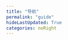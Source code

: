 ```yaml
---
title: "导航"
permalink: "guide"
hideLastUpdated: True
categories: noRight
---
```


<template>
  <div class="my-guide-container">
    <el-tabs v-model="activeName" type="card">
      <!-- 不同的面板 -->
      <el-tab-pane v-for="(tab, ind1) in tabs" :key="ind1" :label="tab.label" :name="tab.name">
        <div v-for="(myClass, ind2) in tab.classes" :key="ind2">
          <!-- 标题 -->
          <div class="my-class-title" @click="addLink(ind1, ind2)">
            {{ myClass.title }}
          </div>
          <!-- 链接小卡片 -->
          <div class="my-classes-box">
            <a :href="link.link" v-for="(link, ind3) in myClass.links" :key="ind3" target="_blank">
              <div class="my-link-box">
                <div class="my-link-box__name">{{ link.name }}</div>
                <div class="my-link-box__description">{{ link.description }}</div>
              </div>
            </a>
          </div>
        </div>
      </el-tab-pane>
    </el-tabs>
  </div>
</template>

<script>
export default {
  data() {
    return {
      loading: false,
      activeName: 'one',
      tabs: [{
          "label": "计算机",
          "name": "one",
          "classes": [{
            "title": "建本站",
            "links": [{
              "name": "Vuepress",
              "description": "静态网站生成器",
              "link": "https://www.google.com"
            }, {
              "name": "GitHub",
              "description": "全球最大XX网站",
              "link": "https://www.github.com"
            }, {
              "name": "Valine",
              "description": "无后端评论系统",
              "link": "https://valine.js.org/"
            }, {
              "name": "serverleess",
              "description": "serverleess 云服务",
              "link": "https://leancloud.cn/dashboard/applist.html#/apps"
            }]
          }, {
            "title": "资讯网站",
            "links": [{
              "name": "Google",
              "description": "最常用的网站",
              "link": "https://www.google.com"
            }, {
              "name": "InfoQ",
              "description": "技术论坛",
              "link": "https://www.infoq.cn/"
            },  {
              "name": "Creative",
              "description": "灵感与创意",
              "link": "https://creativemass.cn/#/"
            }, {
              "link": "https://juejin.im/",
              "name": "掘金",
              "description": "开发者社区"
            }, {
              "link": "https://search.chongbuluo.com/",
              "name": "快搜",
              "description": "搜索快人一步"
            }]
          }, {
            "title": "在线工具",
            "links": [{
              "name": "ProcessOn",
              "description": "在线作图",
              "link": "https://www.processon.com/"
            }, {
              "name": "GitMind",
              "description": "在线脑图",
              "link": "https://app.gitmind.cn/"
            }, {
              "name": "CN-Office",
              "description": "在线格式转换",
              "link": "https://cn.office-converter.com"
            }, {
              "name": "语雀",
              "description": "文档协作平台",
              "link": "https://www.yuque.com/"
            }, {
              "name": "Carbon",
              "description": "代码截图工具",
              "link": "https://carbon.now.sh/"
            }, {
              "name": "NICRTOOL+",
              "description": "常用工具合集",
              "link": "http://www.nicetool.net/"
            }, {
              "link": "https://repl.it/",
              "name": "Repl.it",
              "description": "在线IDE"
            }, {
              "link": "https://www.notion.so/",
              "name": "Notion",
              "description": "理想的笔记软件"
            }, {
              "link": "https://www.overleaf.com/",
              "name": "Overleaf",
              "description": "Online LaTeX Editor"
            }, {
              "link": "https://www.urlgot.top/",
              "name": "Urlgot",
              "description": "在线视频下载"
            }, {
              "link": "https://tool.lu/",
              "name": "在线工具",
              "description": "就是叫在线工具"
            }]
          }, {
            "title": "电子读物",
            "links": [{
              "name": "自我修养",
              "description": "基础读物",
              "link": "https://legacy.gitbook.com/book/leohxj/a-programmer-prepares/details"
            }, {
              "name": "Markdown",
              "description": "Markdown 教程",
              "link": "https://shd101wyy.github.io/markdown-preview-enhanced/#/zh-cn/"
            }, {
              "name": "Docker",
              "description": "从入门到实践",
              "link": "https://legacy.gitbook.com/book/yeasy/docker_practice/details"
            }, {
              "link": "https://github.com/alivebao/clean-code-js",
              "name": "JS 风格指南",
              "description": "基于代码整洁之道"
            }, {
              "link": "http://turnoff.us/",
              "name": "{ turnoff }",
              "description": "有趣的漫画"
            }]
          }]
        }, {
          "label": "前端",
          "name": "three",
          "classes": [{
            "title": "速查平台",
            "links": [{
              "name": "W3CSchool",
              "description": "词典网站",
              "link": "https://www.w3cschool.cn/dict/"
            }, {
              "name": "印记中文",
              "description": "前端文档资源",
              "link": "https://docschina.org/"
            }, {
              "link": "https://www.kaolamedia.com/",
              "name": "新媒体导航",
              "description": "新媒体工具"
            }]
          }, {
            "title": "资源平台",
            "links": [{
              "name": "IconFont",
              "description": "阿里图标库",
              "link": "https://iconfont.cn/"
            }, {
              "name": "EasyIcon",
              "description": "比较全的图标库",
              "link": "https://www.easyicon.net"
            }, {
              "name": "ColorHunt",
              "description": "配色参考网站",
              "link": "https://colorhunt.co"
            }, {
              "name": "Khroma",
              "description": "利用AI训练颜色*",
              "link": "http://khroma.co/"
            }, {
              "name": "Grabient",
              "description": "渐变色调色",
              "link": "https://www.grabient.com/"
            }, {
              "name": "Grabient",
              "description": "渐变色调色",
              "link": "https://www.grabient.com/"
            }, {
              "name": "unDraw",
              "description": "插画搜索、多",
              "link": "https://undraw.co/"
            }, {
              "name": "IRA",
              "description": "插画推荐",
              "link": "https://iradesign.io/"
            }, {
              "name": "Whoosh",
              "description": "有趣的插画",
              "link": "https://www.ls.graphics/whoosh"
            }, {
              "name": "Cssfx",
              "description": "即拿即用的CSS",
              "link": "https://cssfx.dev/"
            }, {
              "link": "https://dribbble.com/",
              "name": "Dribbble",
              "description": "短平快作品"
            }, {
              "link": "https://daneden.github.io/animate.css/",
              "name": "Animate.css",
              "description": "前端动效库"
            }, {
              "link": "https://www.minimamente.com/project/magic/",
              "name": "Magic CSS3",
              "description": "CSS3 特殊动效"
            }]
          }, {
            "title": "前端工具",
            "links": [{
              "name": "Tools",
              "description": "前端工具推荐",
              "link": "https://illustration.tools/"
            }, {
              "link": "https://animista.net/",
              "name": "Animista*",
              "description": "生成CSS动画"
            }, {
              "link": "https://mdnice.com/",
              "name": "MarkdownNice",
              "description": "微信排版优化"
            }, {
              "link": "https://www.canva.cn/",
              "name": "Canva",
              "description": "封面制作"
            }]
          }]
        }, {
          "label": "深度学习",
          "name": "four",
          "classes": [{
            "title": "课程文档",
            "links": [{
              "name": "吴恩达",
              "description": "全面、基础",
              "link": "https://study.163.com/course/courseMain.htm?courseId=1004570029"
            }, {
              "link": "https://www.bilibili.com/video/av71325898",
              "name": "MIT",
              "description": "迈向人工智能"
            }, {
              "link": "https://tf.wiki/zh_hans/",
              "name": "TensorFlow",
              "description": "简单粗暴TF2"
            }, {
              "link": "https://zh.d2l.ai/chapter_how-to-use/how-to-use.html",
              "name": "深度学习",
              "description": "动手学深度学习"
            }]
          }, {
            "title": "课程资料",
            "links": [{
              "name": "课程笔记",
              "description": "吴恩达课程的笔记",
              "link": "https://github.com/fengdu78/Coursera-ML-AndrewNg-Notes"
            }, {
              "link": "https://www.cnblogs.com/kplayer/p/9439708.html",
              "name": "MIT人工智能",
              "description": "课程笔记"
            }, {
              "link": "https://www.cnblogs.com/findumars/p/5009003.html",
              "name": "牛人博客",
              "description": "优秀博客以及代码汇总"
            }]
          }, {
            "title": "在线工具",
            "links": [{
              "link": "https://colab.research.google.com/",
              "name": "Colab",
              "description": "在线 TensorFlow"
            }, {
              "link": "https://sci-hub.se/",
              "name": "Sci-Hub",
              "description": "论文下载网站"
            }]
          }, {
            "title": "在线文档",
            "links": [{
              "link": "https://requests.readthedocs.io/zh_CN/latest/",
              "name": "Requests库",
              "description": "Python HTTP 库爬虫"
            }, {
              "link": "https://beautifulsoup.readthedocs.io/zh_CN/v4.4.0/",
              "name": "BeautifulSoup",
              "description": "Python 爬虫解析库"
            }, {
              "link": "https://docs.python.org/zh-cn/3/",
              "name": "Python",
              "description": "官方中文文档"
            }, {
              "link": "https://scipy.org/",
              "name": "Scipy",
              "description": "科学计算库"
            }, {
              "link": "https://www.numpy.org.cn/",
              "name": "Numpy",
              "description": "Numpy 中文网"
            }, {
              "link": "https://www.matplotlib.org.cn/",
              "name": "Matplotlib",
              "description": "Matplotlib 中文网"
            }, {
              "link": "https://www.pypandas.cn/",
              "name": "Pandas",
              "description": "Pandas 中文网"
            }]
          }]
        }, {
          "label": "图像处理",
          "name": "five",
          "classes": [{
            "title": "常用期刊",
            "links": [{
              "name": "CCF",
              "description": "图形学与多媒体",
              "link": "https://www.ccf.org.cn/xspj/jsjtxxydmt/"
            }, {
              "link": "https://ieeexplore.ieee.org/xpl/topAccessedArticles.jsp?punumber=34",
              "name": "IEEE",
              "description": "图像相关的论文"
            }, {
              "link": "http://www.guide2research.com/journals/computer-vision",
              "name": "Guide2Research",
              "description": "计算机视觉导航"
            }]
          }]
      }],
      count: 0
    };
  },

  methods: {
    addLink(ind1, ind2) {
      if (this.count++ < 10) {
        return
      }
      this.count = 0
      var tmplink = {
        ind1: ind1,
        ind2: ind2,
        link: {},
        token: ''
      };
      this.$prompt('输入链接地址', '提示', {
        confirmButtonText: '确定',
        cancelButtonText: '取消',
      }).then(({ value }) => {
        tmplink.link.link = value;
        this.$prompt('请输入站点名称', '名称', {
          confirmButtonText: '确定',
          cancelButtonText: '取消',
        }).then(({ value }) => {
          tmplink.link.name = value;
          this.$prompt('请输入站点描述', '描述', {
            confirmButtonText: '确定',
            cancelButtonText: '取消',
          }).then(({ value }) => {
            tmplink.link.description = value;
            this.$prompt('先告诉我 Token 是啥😇', '提示', {
              confirmButtonText: 'Yaeh',
              cancelButtonText: 'Nope',
              inputPattern: /^[A-Za-z0-9]{5,13}$/,
              inputErrorMessage: 'Token 格式不正确😕'
            }).then(({ value }) => {
              tmplink.token = value;
              this.upload(tmplink);
              console.log(tmplink);
            }).catch(() => {
              this.$message({
                type: 'info',
                message: '🥱不告诉算了。。。'
              });       
            });
          })
        })
      });
    },
  },
  mounted() {
  }
};
</script>

<style lang="stylus" scoped>
.my-classes-box {
  display: flex;
  flex-wrap: wrap;
}

.my-classes-box a:hover {
  text-decoration: none;
}

.my-class-title {
  letter-spacing: 2px;
  width: 5rem;
  text-align: center;
  padding: .4rem 1rem;
  margin: 1rem 0;
  font-weight: 600;
  -webkit-user-select: none;
  -moz-user-select: none;
  -ms-user-select: none;
  user-select: none;
}

.my-link-box {
  width: 8.7rem;
  height: 4rem;
  /* margin: 0.4rem; */
  margin: 0 0.4rem 0.6rem 0
  background-color: var(--bg-color);
  border: 1px solid Border;
  border-radius: 3px;
  text-align: center;
  white-space: nowrap;
  text-overflow: ellipsis;
  display: flex;
  justify-content: center;
  flex-direction: column;
  transition:all 0.2s;

  &__name {
    margin-bottom: 5px;
  }

  &__description {
    font-size: smaller; 
    text-overflow: ellipsis;
  }
}

.my-link-box:hover {
  transform: scale(1.05);
}

@media (max-width: $MQMobile) {
  .my-class-title {
    margin: 1rem auto;
  }
  .my-classes-box {    
    padding: 0;
    flex-direction: column
    .my-link-box {
      width: auto;
      margin-top: 8px;
    }
  }
}
</style>

<style lang="stylus">
.el-tabs--card>.el-tabs__header .el-tabs__item.is-active {
  border-bottom: none
  color: var(--main-color);
  font-weight: 600;
}

.el-tabs--card>.el-tabs__header {
  border-bottom: 1px solid var(--bg-color);
  .el-tabs__item {
    border-left-color: var(--bg-color)
    color: var(--secondary-text);
    &:hover {
      color: var(--main-color);
    }
  }
}

.el-tabs--card>.el-tabs__header .el-tabs__nav {
  border: 1px solid var(--bg-color);
  border-bottom: none;
}
</style>
